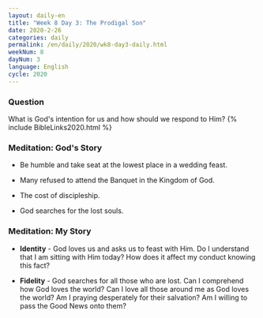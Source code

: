 ```yaml
---
layout: daily-en
title: "Week 8 Day 3: The Prodigal Son"
date: 2020-2-26 
categories: daily
permalink: /en/daily/2020/wk8-day3-daily.html
weekNum: 8
dayNum: 3
language: English
cycle: 2020
---
```


### Question     
What is God's intention for us and how should we respond to Him?
{% include BibleLinks2020.html %} 

### Meditation: God's Story   
+ Be humble and take seat at the lowest place in a wedding feast. 

+ Many refused to attend the Banquet in the Kingdom of God. 

+ The cost of discipleship. 

+ God searches for the lost souls. 

### Meditation: My Story   
+ **Identity** - God loves us and asks us to feast with Him. Do I understand that I am sitting with Him today? How does it affect my conduct knowing this fact? 

+ **Fidelity** - God searches for all those who are lost. Can I comprehend how God loves the world? Can I love all those around me as God loves the world? Am I praying desperately for their salvation? Am I willing to pass the Good News onto them? 
